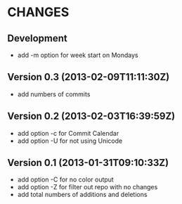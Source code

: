 CHANGES
=======

## Development

 * add -m option for week start on Mondays

## Version 0.3 (2013-02-09T11:11:30Z)

 * add numbers of commits

## Version 0.2 (2013-02-03T16:39:59Z)

 * add option -c for Commit Calendar
 * add option -U for not using Unicode

## Version 0.1 (2013-01-31T09:10:33Z)

 * add option -C for no color output
 * add option -Z for filter out repo with no changes
 * add total numbers of additions and deletions
